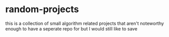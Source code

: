 # random-projects
this is a collection of small algorithm related projects that aren't noteworthy enough to have a seperate repo for but I would still like to save
